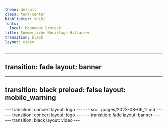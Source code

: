 ```yaml
---
theme: default
class: text-center
highlighter: shiki
fonts:
  local: Monument Grotesk
title: Sommerliche Musiktage Hitzacker
transition: black
layout: video
---
```

---
transition: fade
layout: banner
---
---
transition: black
preload: false
layout: mobile_warning
---
<AudioPlayer audioSrc="./img/audio_alert.mp3" />
---
transition: concert
layout: logo
---
---
src: ./pages/2023-08-06_11.md
---
---
transition: concert
layout: logo
---
---
transition: fade
layout: banner
---
---
transition: black
layout: video
---
